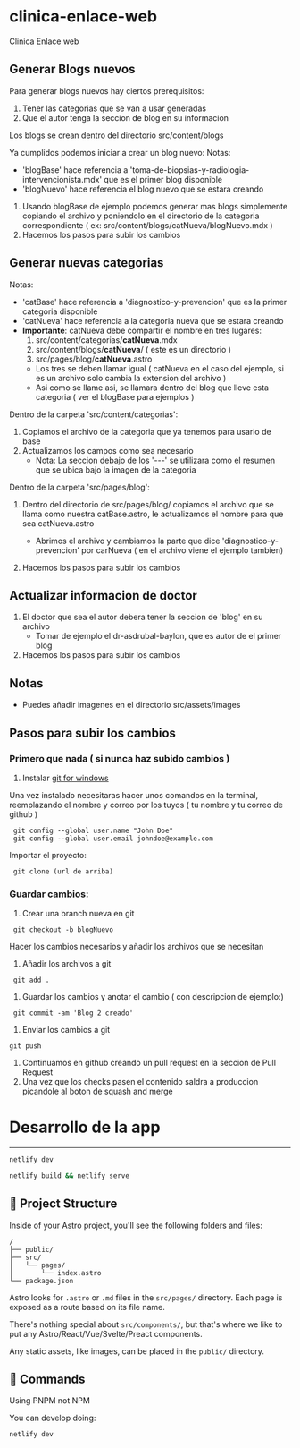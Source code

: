 # clinica-enlace-web
Clinica Enlace web

## Generar Blogs nuevos
Para generar blogs nuevos hay ciertos prerequisitos:
1. Tener las categorias que se van a usar generadas
1. Que el autor tenga la seccion de blog en su informacion

Los blogs se crean dentro del directorio src/content/blogs

Ya cumplidos podemos iniciar a crear un blog nuevo:
Notas:
 - 'blogBase' hace referencia a 'toma-de-biopsias-y-radiologia-intervencionista.mdx' que es el primer blog disponible
 - 'blogNuevo' hace referencia el blog nuevo que se estara creando
1. Usando blogBase de ejemplo podemos generar mas blogs simplemente copiando el archivo y poniendolo en el directorio de la categoria correspondiente ( ex: src/content/blogs/catNueva/blogNuevo.mdx )
1. Hacemos los pasos para subir los cambios

## Generar nuevas categorias
Notas:
 - 'catBase' hace referencia a 'diagnostico-y-prevencion' que es la primer categoria disponible
 - 'catNueva' hace referencia a la categoria nueva que se estara creando
 - **Importante**: catNueva debe compartir el nombre en tres lugares:
    1. src/content/categorias/**catNueva**.mdx
    1. src/content/blogs/**catNueva**/ ( este es un directorio )
    1. src/pages/blog/**catNueva**.astro
    - Los tres se deben llamar igual ( catNueva en el caso del ejemplo, si es un archivo solo cambia la extension del archivo )
    - Asi como se llame asi, se llamara dentro del blog que lleve esta categoria ( ver el blogBase para ejemplos )

Dentro de la carpeta 'src/content/categorias':
1. Copiamos el archivo de la categoria que ya tenemos para usarlo de base
1. Actualizamos los campos como sea necesario
    - Nota: La seccion debajo de los '---' se utilizara como el resumen que se ubica bajo la imagen de la categoria

Dentro de la carpeta 'src/pages/blog':
1. Dentro del directorio de src/pages/blog/ copiamos el archivo que se llama como nuestra catBase.astro, le actualizamos el nombre para que sea catNueva.astro
    - Abrimos el archivo y cambiamos la parte que dice 'diagnostico-y-prevencion' por carNueva ( en el archivo viene el ejemplo tambien)

1. Hacemos los pasos para subir los cambios

## Actualizar informacion de doctor
1. El doctor que sea el autor debera tener la seccion de 'blog' en su archivo
    - Tomar de ejemplo el dr-asdrubal-baylon, que es autor de el primer blog
1. Hacemos los pasos para subir los cambios


## Notas

- Puedes añadir imagenes en el directorio src/assets/images

## Pasos para subir los cambios

### Primero que nada ( si nunca haz subido cambios )
1. Instalar [git for windows](https://git-scm.com/book/en/v2/Getting-Started-Installing-Git)
  <!-- - Este ya incluye [git-credential-manager](https://git-scm.com/book/en/v2/Getting-Started-Installing-Git) -->
Una vez instalado necesitaras hacer unos comandos en la terminal, reemplazando el nombre y correo por los tuyos ( tu nombre y tu correo de github )
```
 git config --global user.name "John Doe"
 git config --global user.email johndoe@example.com
```

Importar el proyecto:
```
 git clone (url de arriba)
```

### Guardar cambios:

1. Crear una branch nueva en git

```
 git checkout -b blogNuevo
```

Hacer los cambios necesarios y añadir los archivos que se necesitan

1. Añadir los archivos a git

```
 git add .
```

1. Guardar los cambios y anotar el cambio ( con descripcion de
 ejemplo:)

```
 git commit -am 'Blog 2 creado'
```

1. Enviar los cambios a git

```
git push
```

1. Continuamos en github creando un pull request en la seccion de Pull Request
1. Una vez que los checks pasen el contenido saldra a produccion picandole al boton de squash and merge

# Desarrollo de la app
---
<!--
# Astro Starter Kit: Minimal
-->
```sh
netlify dev
```

```sh
netlify build && netlify serve
```

<!-- Per astro docs: both of these run astro sync in the backgroudn -->
<!--
[![Open in StackBlitz](https://developer.stackblitz.com/img/open_in_stackblitz.svg)](https://stackblitz.com/github/withastro/astro/tree/latest/examples/minimal)
[![Open with CodeSandbox](https://assets.codesandbox.io/github/button-edit-lime.svg)](https://codesandbox.io/p/sandbox/github/withastro/astro/tree/latest/examples/minimal)
[![Open in GitHub Codespaces](https://github.com/codespaces/badge.svg)](https://codespaces.new/withastro/astro?devcontainer_path=.devcontainer/minimal/devcontainer.json) -->

<!-- > 🧑‍🚀 **Seasoned astronaut?** Delete this file. Have fun! -->

## 🚀 Project Structure

Inside of your Astro project, you'll see the following folders and files:

```text
/
├── public/
├── src/
│   └── pages/
│       └── index.astro
└── package.json
```

Astro looks for `.astro` or `.md` files in the `src/pages/` directory. Each page is exposed as a route based on its file name.

There's nothing special about `src/components/`, but that's where we like to put any Astro/React/Vue/Svelte/Preact components.

Any static assets, like images, can be placed in the `public/` directory.

## 🧞 Commands

Using PNPM not NPM

You can develop doing:

```
netlify dev
```
<!-- All commands are run from the root of the project, from a terminal:

| Command                   | Action                                           |
| :------------------------ | :----------------------------------------------- |
| `npm install`             | Installs dependencies                            |
| `npm run dev`             | Starts local dev server at `localhost:4321`      |
| `npm run build`           | Build your production site to `./dist/`          |
| `npm run preview`         | Preview your build locally, before deploying     |
| `npm run astro ...`       | Run CLI commands like `astro add`, `astro check` |
| `npm run astro -- --help` | Get help using the Astro CLI                     | -->
<!--
## 👀 Want to learn more?

Feel free to check [our documentation](https://docs.astro.build) or jump into our [Discord server](https://astro.build/chat). -->
